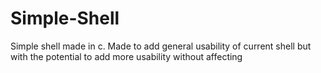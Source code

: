 # Simple-Shell
Simple shell made in c. Made to add general usability of current shell but with the potential to add more usability without affecting
